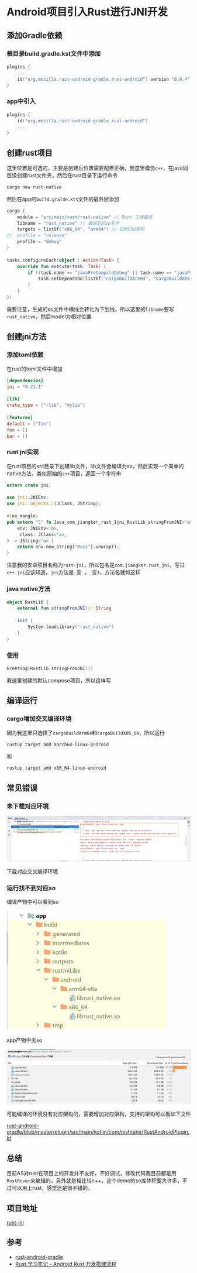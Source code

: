 # Android项目引入Rust进行JNI开发

## 添加Gradle依赖

### 根目录build.gradle.kst文件中添加

```kotlin
plugins {
    ...
    id("org.mozilla.rust-android-gradle.rust-android") version "0.9.4" apply false
}
```

### app中引入

```kotlin
plugins {
    id("org.mozilla.rust-android-gradle.rust-android")
    ...
}
```

## 创建rust项目

这里位置是可选的，主要是创建后位置需要配置正确，我这里模仿`c++`，在java同层级创建rust文件夹，然后在rust目录下运行命令

```bash
cargo new rust-native
```

然后在app的`build.gralde.kts`文件的最外层添加

```kotlin
cargo {
    module = "src/main/rust/rust-native" // Rust 工程路径
    libname = "rust_native" // 编译后的so名字
    targets = listOf("x86_64", "arm64") // 目标CPU架构
//  profile = "release"
    profile = "debug"
}

tasks.configureEach(object : Action<Task> {
    override fun execute(task: Task) {
        if ((task.name == "javaPreCompileDebug" || task.name == "javaPreCompileRelease")) {
            task.setDependsOn(listOf("cargoBuildArm64", "cargoBuildX86_64"))
        }
    }
})
```

需要注意，生成的so文件中横线会转化为下划线，所以这里的`libname`要写`rust_native`，然后model为相对位置

## 创建jni方法

### 添加toml依赖

在rust的toml文件中增加

```toml
[dependencies]
jni = "0.21.1"

[lib]
crate_type = ["rlib", "dylib"]

[features]
default = ["foo"]
foo = []
bar = []
```

### rust jni实现

在rust项目的src目录下创建lib文件，lib文件会编译为so，然后实现一个简单的native方法，类似原始的`c++`项目，返回一个字符串

```rust
extern crate jni;

use jni::JNIEnv;
use jni::objects::{JClass, JString};

#[no_mangle]
pub extern "C" fn Java_com_jiangker_rust_1jni_RustLib_stringFromJNI<'a>(
    env: JNIEnv<'a>,
    _class: JClass<'a>,
) -> JString<'a> {
    return env.new_string("Rust").unwrap();
}
```

注意我的安卓项目名称为`rust-jni`，所以包名是`com.jiangker.rust_jni`，写过`c++ jni`应该知道，`jni`方法是`.`变`_`，`_`变`1`，方法名就如这样

### java native方法

```kotlin
object RustLib {
    external fun stringFromJNI(): String

    init {
        System.loadLibrary("rust_native")
    }
}
```

### 使用

```kotlin
Greeting(RustLib.stringFromJNI())
```

我这里创建的默认compose项目，所以这样写

## 编译运行

### cargo增加交叉编译环境

因为我这里只选择了`cargoBuildArm64`和`cargoBuildX86_64`，所以运行

```bash
rustup target add aarch64-linux-android
```

和

```bash
rustup target add x86_64-linux-android
```

## 常见错误

### 未下载对应环境

![aarch64-linux-android](img/Snipaste_2024-08-28_19-39-07.png)

下载对应交叉编译环境

### 运行找不到对应so

编译产物中可以看到so

![so](img/Snipaste_2024-08-28_19-57-12.png)

app产物中无so

![so](img/Snipaste_2024-08-28_19-58-24.png)

可能编译的环境没有对应架构的，需要增加对应架构，支持的架构可以看如下文件

[rust-android-gradle/blob/master/plugin/src/main/kotlin/com/nishtahir/RustAndroidPlugin.kt](https://github.com/mozilla/rust-android-gradle/blob/master/plugin/src/main/kotlin/com/nishtahir/RustAndroidPlugin.kt)

## 总结

目前AS对rust在项目上的开发并不友好，不好调试，修改代码我目前都是用`RustRover`来编辑的，另外就是相比较c++，这个demo的so库体积要大许多，不过可以用上rust，感觉还是很不错的。

## 项目地址

[rust-jni](https://github.com/jiangkerLove/rust-jni)

## 参考

- [rust-android-gradle](https://github.com/mozilla/rust-android-gradle)
- [Rust 学习笔记 - Android Rust 开发搭建流程](https://juejin.cn/post/7387771869656891443?searchId=202408272156022CD2B7334ED4A701F7C9#heading-11)
